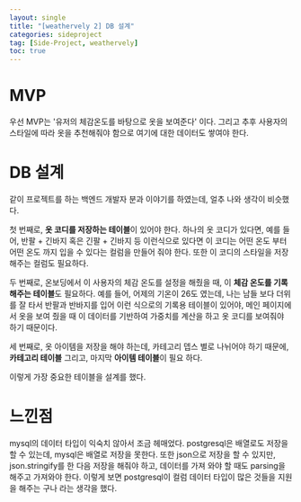 ```yaml
---
layout: single
title: "[weathervely 2] DB 설계"
categories: sideproject
tag: [Side-Project, weathervely]
toc: true
---
```


# MVP

우선 MVP는 '유저의 체감온도를 바탕으로 옷을 보여준다' 이다. 그리고 추후 사용자의 스타일에 따라 옷을 추천해줘야 함으로 여기에 대한 데이터도 쌓여야 한다.

# DB 설계

같이 프로젝트를 하는 백엔드 개발자 분과 이야기를 하였는데, 얼추 나와 생각이 비슷했다.

첫 번째로, **옷 코디를 저장하는 테이블**이 있어야 한다. 하나의 옷 코디가 있다면, 예를 들어, 반팔 + 긴바지 혹은 긴팔 + 긴바지 등 이런식으로 있다면 이 코디는 어떤 온도 부터 어떤 온도 까지 입을 수 있다는 컬럼을 만들어 줘야 한다. 또한 이 코디의 스타일을 저장해주는 컬럼도 필요하다.

두 번째로, 온보딩에서 이 사용자의 체감 온도를 설정을 해줬을 때, 이 **체감 온도를 기록해주는 테이블**도 필요하다. 예를 들어, 어제의 기온이 26도 였는데, 나는 남들 보다 더위를 잘 타서 반팔과 반바지를 입어 이런 식으로의 기록용 테이블이 있어야, 메인 페이지에서 옷을 보여 줬을 때 이 데이터를 기반하여 가중치를 계산을 하고 옷 코디를 보여줘야 하기 때문이다.

세 번째로, 옷 아이템을 저장을 해야 하는데, 카테고리 뎁스 별로 나뉘어야 하기 때문에, **카테고리 테이블** 그리고, 마지막 **아이템 테이블**이 필요 하다.

이렇게 가장 중요한 테이블을 설계를 했다.

# 느낀점

mysql의 데이터 타입이 익숙치 않아서 조금 헤매었다. postgresql은 배열로도 저장을 할 수 있는데, mysql은 배열로 저장을 못한다. 또한 json으로 저장을 할 수 있지만, json.stringify를 한 다음 저장을 해줘야 하고, 데이터를 가져 와야 할 때도 parsing을 해주고 가져와야 한다. 이렇게 보면 postgresql이 컬럼 데이터 타입이 많은 것들을 지원을 해주는 구나 라는 생각을 했다.
